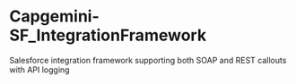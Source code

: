 # Capgemini-SF_IntegrationFramework
Salesforce integration framework supporting both SOAP and REST callouts with API logging
